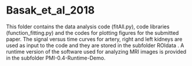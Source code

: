 # Basak_et_al_2018
This folder contains the data analysis code (fitAll.py), code libraries (function_fitting.py) and the codes for plotting figures for the submitted paper. 
The signal versus time curves for artery, right and left kidneys are used as input to the code and they are stored in the subfolder ROIdata . A runtime version of the software used for analyzing MRI images is provided in the subfolder PMI-0.4-Runtime-Demo.
